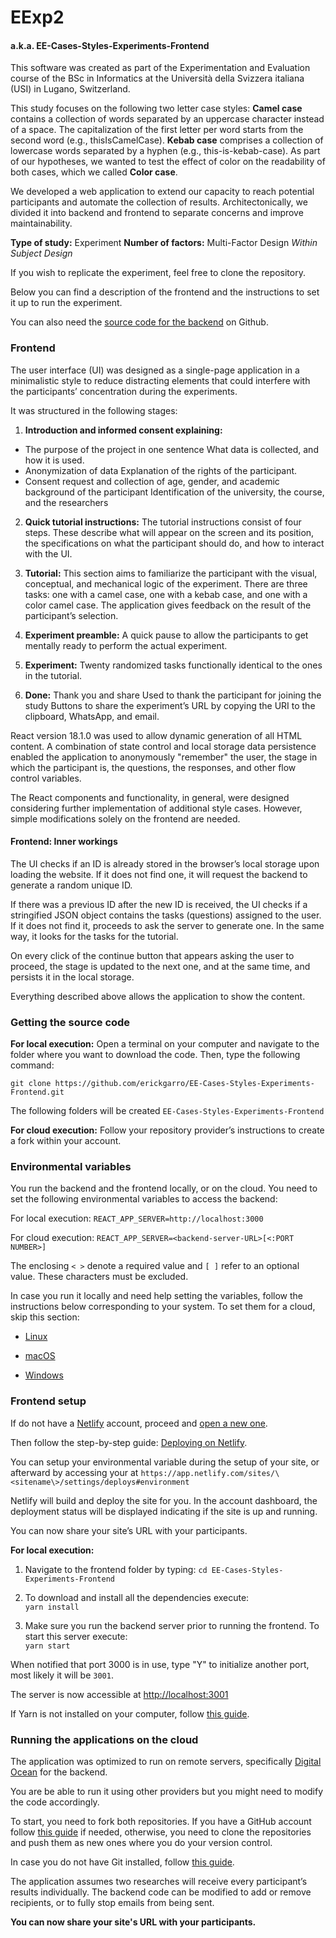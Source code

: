 # EExp2  

#### a.k.a. EE-Cases-Styles-Experiments-Frontend

This software was created as part of the Experimentation and Evaluation course of the BSc in Informatics at the Università della Svizzera italiana (USI) in Lugano, Switzerland.

This study focuses on the following two letter case styles: **Camel case** contains a collection of words separated by an uppercase character instead of a space. The capitalization of the first letter per word starts from the second word (e.g., thisIsCamelCase). **Kebab case**  comprises a collection of lowercase words separated by a hyphen (e.g., this-is-kebab-case). As part of our hypotheses, we wanted to test the effect of color on the readability of both cases, which we called **Color case**.

We developed a web application to extend our capacity to reach potential participants and automate the collection of results. Architectonically, we divided it into backend and frontend to separate concerns and improve maintainability.

**Type of study:** Experiment
**Number of factors:** Multi-Factor Design
_Within Subject Design_

If you wish to replicate the experiment, feel free to clone the repository.

Below you can find a description of the frontend and the instructions to set it up to run the experiment.

You can also need the [source code for the backend](https://github.com/erickgarro/EE-Cases-Styles-Experiments-Backtend) on Github.

### Frontend

The user interface (UI) was designed as a single-page application in a minimalistic style to reduce distracting elements that could interfere with the participants’ concentration during the experiments.

It was structured in the following stages:

1. **Introduction and informed consent explaining:**

- The purpose of the project in one sentence What data is collected, and how it is used.
- Anonymization of data Explanation of the rights of the participant.
- Consent request and collection of age, gender, and academic background of the participant Identification of the university, the course, and the researchers

2. **Quick tutorial instructions:**
The tutorial instructions consist of four steps. These describe what will appear on the screen and its position, the specifications on what the participant should do, and how to interact with the UI.

3. **Tutorial:**
This section aims to familiarize the participant with the visual, conceptual, and mechanical logic of the experiment. There are three tasks: one with a camel case, one with a kebab case, and one with a color camel case. The application gives feedback on the result of the participant’s selection.

4. **Experiment preamble:**
A quick pause to allow the participants to get mentally ready to perform the actual experiment.

5. **Experiment:**
Twenty randomized tasks functionally identical to the ones in the tutorial.

6. **Done:**
Thank you and share Used to thank the participant for joining the study Buttons to share the experiment’s URL by copying the URI to the clipboard, WhatsApp, and email.

React version 18.1.0 was used to allow dynamic generation of all HTML content. A combination of state control and local storage data persistence enabled the application to anonymously "remember" the user, the stage in which the participant is, the questions, the responses, and other flow control variables.

The React components and functionality, in general, were designed considering further implementation of additional style cases. However, simple modifications solely on the frontend are needed.

#### Frontend: Inner workings

The UI checks if an ID is already stored in the browser’s local storage upon loading the website. If it does not find one, it will request the backend to generate a random unique ID.

If there was a previous ID after the new ID is received, the UI checks if a stringified JSON object contains the tasks (questions) assigned to the user. If it does not find it, proceeds to ask the server to generate one. In the same way, it looks for the tasks for the tutorial.

On every click of the continue button that appears asking the user to proceed, the stage is updated to the next one, and at the same time, and persists it in the local storage.

Everything described above allows the application to show the content.

### Getting the source code

**For local execution:**
Open a terminal on your computer and navigate to the folder where you want to download the code. Then, type the following command:

`git clone https://github.com/erickgarro/EE-Cases-Styles-Experiments-Frontend.git`

The following folders will be created
`EE-Cases-Styles-Experiments-Frontend`

**For cloud execution:**
Follow your repository provider’s instructions to create a fork within your account.

### Environmental variables

You run the backend and the frontend locally, or on the cloud. You need to set the following environmental variables to access the backend:

For local execution:
`REACT_APP_SERVER=http://localhost:3000`

For cloud execution:
`REACT_APP_SERVER=<backend-server-URL>[<:PORT NUMBER>]`

The enclosing `< >` denote a required value and `[ ]` refer to an optional value. These characters must be excluded.

In case you run it locally and need help setting the variables, follow the instructions below corresponding to your system. To set them for a cloud, skip this section:

- [Linux](https://www.alibabacloud.com/blog/a-guide-on-environment-variable-configuration-in-linux_59842)

- [macOS](https://support.apple.com/guide/terminal/use-environment-variables-apd382cc5fa-4f58-4449-b20a-41c53c006f8f/mac)

- [Windows](https://docs.oracle.com/en/database/oracle/machine-learning/oml4r/1.5.1/oread/creating-and-modifying-environment-variables-on-windows.html)

### Frontend setup  

If do not have a [Netlify](https://netlify.com) account, proceed and [open a new one](https://app.netlify.com/signup).

Then follow the step-by-step guide: [Deploying on Netlify](https://www.netlify.com/blog/2016/09/29/a-step-by-step-guide-deploying-on-netlify/).

You can setup your environmental variable during the setup of your site, or afterward by accessing your at
`https://app.netlify.com/sites/\<sitename\>/settings/deploys#environment`

Netlify will build and deploy the site for you. In the account dashboard, the deployment status will be displayed indicating if the site is up and running.

You can now share your site’s URL with your participants.  

**For local execution:**

1. Navigate to the frontend folder by typing:
   `cd EE-Cases-Styles-Experiments-Frontend`

2. To download and install all the dependencies execute:  
    `yarn install`

3. Make sure you run the backend server prior to running the frontend. To start this server execute:  
    `yarn start`  

When notified that port 3000 is in use, type "Y" to initialize another port, most likely it will be `3001`.

The server is now accessible at [http://localhost:3001](http://localhost:3001)

If Yarn is not installed on your computer, follow [this guide](https://classic.yarnpkg.com/lang/en/docs/install).

### Running the applications on the cloud

The application was optimized to run on remote servers, specifically [Digital Ocean](https://digitalocea.com/) for the backend.

You are be able to run it using other providers but you might need to modify the code accordingly.

To start, you need to fork both repositories. If you have a GitHub account follow [this guide](https://docs.github.com/en/get-started/quickstart/fork-a-repo) if needed, otherwise, you need to clone the repositories and push them as new ones where you do your version control.

In case you do not have Git installed, follow [this guide](https://github.com/git-guides/install-git).

The application assumes two researches will receive every participant’s results individually. The backend code can be modified to add or remove recipients, or to fully stop emails from being sent.

**You can now share your site's URL with your participants.**
